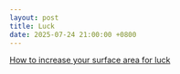 ```yaml
---
layout: post
title: Luck
date: 2025-07-24 21:00:00 +0800
---
```

[How to increase your surface area for luck](https://usefulfictions.substack.com/p/how-to-increase-your-surface-area)  
